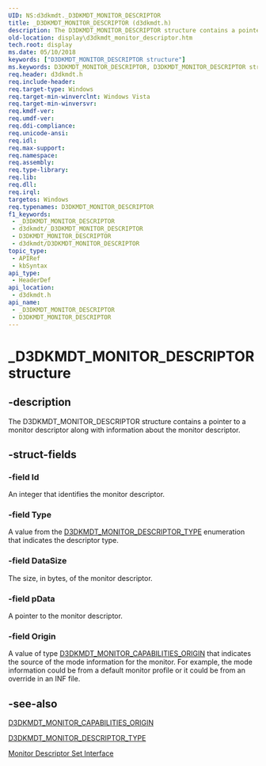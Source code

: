 ```yaml
---
UID: NS:d3dkmdt._D3DKMDT_MONITOR_DESCRIPTOR
title: _D3DKMDT_MONITOR_DESCRIPTOR (d3dkmdt.h)
description: The D3DKMDT_MONITOR_DESCRIPTOR structure contains a pointer to a monitor descriptor along with information about the monitor descriptor.
old-location: display\d3dkmdt_monitor_descriptor.htm
tech.root: display
ms.date: 05/10/2018
keywords: ["D3DKMDT_MONITOR_DESCRIPTOR structure"]
ms.keywords: D3DKMDT_MONITOR_DESCRIPTOR, D3DKMDT_MONITOR_DESCRIPTOR structure [Display Devices], DmStructs_760a75c4-4db4-445e-a63b-7e77b6b69090.xml, _D3DKMDT_MONITOR_DESCRIPTOR, d3dkmdt/D3DKMDT_MONITOR_DESCRIPTOR, display.d3dkmdt_monitor_descriptor
req.header: d3dkmdt.h
req.include-header: 
req.target-type: Windows
req.target-min-winverclnt: Windows Vista
req.target-min-winversvr: 
req.kmdf-ver: 
req.umdf-ver: 
req.ddi-compliance: 
req.unicode-ansi: 
req.idl: 
req.max-support: 
req.namespace: 
req.assembly: 
req.type-library: 
req.lib: 
req.dll: 
req.irql: 
targetos: Windows
req.typenames: D3DKMDT_MONITOR_DESCRIPTOR
f1_keywords:
 - _D3DKMDT_MONITOR_DESCRIPTOR
 - d3dkmdt/_D3DKMDT_MONITOR_DESCRIPTOR
 - D3DKMDT_MONITOR_DESCRIPTOR
 - d3dkmdt/D3DKMDT_MONITOR_DESCRIPTOR
topic_type:
 - APIRef
 - kbSyntax
api_type:
 - HeaderDef
api_location:
 - d3dkmdt.h
api_name:
 - _D3DKMDT_MONITOR_DESCRIPTOR
 - D3DKMDT_MONITOR_DESCRIPTOR
---
```


# _D3DKMDT_MONITOR_DESCRIPTOR structure


## -description

The D3DKMDT_MONITOR_DESCRIPTOR structure contains a pointer to a monitor descriptor along with information about the monitor descriptor.

## -struct-fields

### -field Id

An integer that identifies the monitor descriptor.

### -field Type

A value from the <a href="/windows-hardware/drivers/ddi/d3dkmdt/ne-d3dkmdt-_d3dkmdt_monitor_descriptor_type">D3DKMDT_MONITOR_DESCRIPTOR_TYPE</a> enumeration that indicates the descriptor type.

### -field DataSize

The size, in bytes, of the monitor descriptor.

### -field pData

A pointer to the monitor descriptor.

### -field Origin

A value of type <a href="/windows-hardware/drivers/ddi/d3dkmdt/ne-d3dkmdt-_d3dkmdt_monitor_capabilities_origin">D3DKMDT_MONITOR_CAPABILITIES_ORIGIN</a> that indicates the source of the mode information for the monitor. For example, the mode information could be from a default monitor profile or it could be from an override in an INF file.

## -see-also

<a href="/windows-hardware/drivers/ddi/d3dkmdt/ne-d3dkmdt-_d3dkmdt_monitor_capabilities_origin">D3DKMDT_MONITOR_CAPABILITIES_ORIGIN</a>



<a href="/windows-hardware/drivers/ddi/d3dkmdt/ne-d3dkmdt-_d3dkmdt_monitor_descriptor_type">D3DKMDT_MONITOR_DESCRIPTOR_TYPE</a>



<a href="/windows-hardware/drivers/ddi/index">Monitor Descriptor Set Interface</a>

